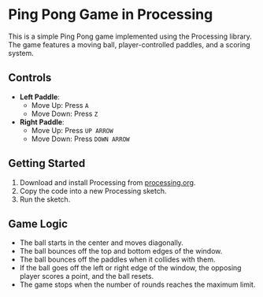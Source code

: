 # Ping Pong Game in Processing

This is a simple Ping Pong game implemented using the Processing library. The game features a moving ball, player-controlled paddles, and a scoring system.

## Controls

- **Left Paddle**:
  - Move Up: Press `A`
  - Move Down: Press `Z`
- **Right Paddle**:
  - Move Up: Press `UP ARROW`
  - Move Down: Press `DOWN ARROW`

## Getting Started

1. Download and install Processing from [processing.org](https://processing.org/).
2. Copy the code into a new Processing sketch.
3. Run the sketch.

## Game Logic

- The ball starts in the center and moves diagonally.
- The ball bounces off the top and bottom edges of the window.
- The ball bounces off the paddles when it collides with them.
- If the ball goes off the left or right edge of the window, the opposing player scores a point, and the ball resets.
- The game stops when the number of rounds reaches the maximum limit.